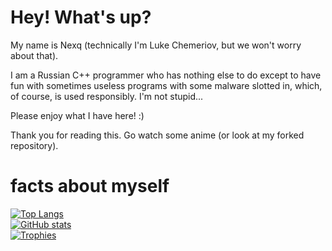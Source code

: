 
# Hey! What's up?

My name is Nexq (technically I'm Luke Chemeriov, but we won't worry about that).

I am a Russian C++ programmer who has nothing else to do except to have fun with sometimes useless programs with some malware slotted in, which, of course, is used responsibly. I'm not stupid...

Please enjoy what I have here! :)

Thank you for reading this. Go watch some anime (or look at my forked repository).


# facts about myself

[![Top Langs](https://github-readme-stats.vercel.app/api/top-langs/?username=LukeChemeriov)](https://github.com/LukeChemeriov)<br>
[![GitHub stats](https://github-readme-stats.vercel.app/api?username=LukeChemeriov)](https://github.com/LukeChemeriov)<br>
[![Trophies](https://github-profile-trophy.vercel.app/?username=LukeChemeriov&theme=nord)](https://github.com/LukeChemeriov)<br>
